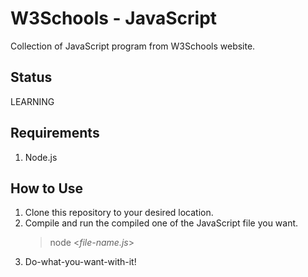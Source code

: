 # W3Schools - JavaScript
Collection of JavaScript program from W3Schools website.

## Status
LEARNING

## Requirements
1. Node.js

## How to Use
1. Clone this repository to your desired location.
2. Compile and run the compiled one of the JavaScript file you want.
   > node <*file-name.js*>
3. Do-what-you-want-with-it!
